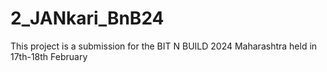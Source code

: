 # 2_JANkari_BnB24
This project is a submission for the BIT N BUILD 2024 Maharashtra held in 17th-18th February
